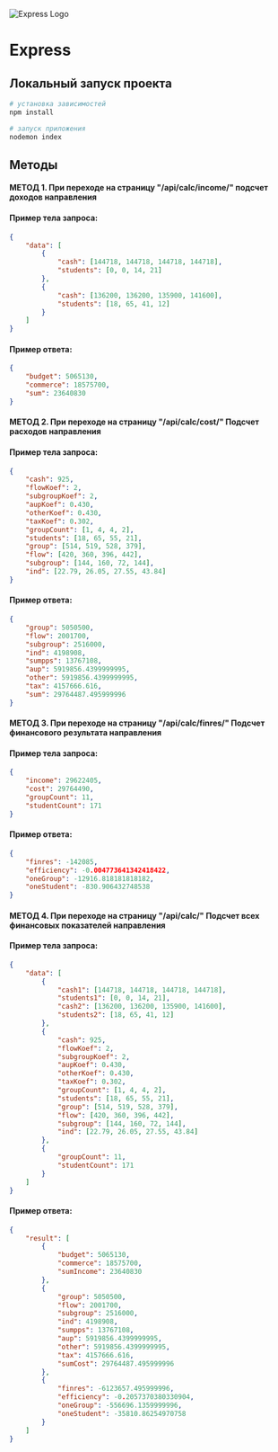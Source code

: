 ![Express Logo](https://st.timeweb.com/cloud-static/apps-logo/express.svg)

# Express

## Локальный запуск проекта

```bash
# установка зависимостей
npm install

# запуск приложения
nodemon index
```

## Методы
#### МЕТОД 1. При переходе на страницу "/api/calc/income/" подсчет доходов направления 
#### Пример тела запроса: 
```json
{
    "data": [
        {
            "cash": [144718, 144718, 144718, 144718],
            "students": [0, 0, 14, 21]
        },
        {
            "cash": [136200, 136200, 135900, 141600],
            "students": [18, 65, 41, 12]
        }
    ]
}
```

#### Пример ответа: 
```json
{
    "budget": 5065130,
    "commerce": 18575700,
    "sum": 23640830
}
```

#### МЕТОД 2. При переходе на страницу "/api/calc/cost/" Подсчет расходов направления 
#### Пример тела запроса: 
```json
{
    "cash": 925,
    "flowKoef": 2,
    "subgroupKoef": 2,
    "aupKoef": 0.430,
    "otherKoef": 0.430,
    "taxKoef": 0.302,
    "groupCount": [1, 4, 4, 2],
    "students": [18, 65, 55, 21],
    "group": [514, 519, 528, 379],
    "flow": [420, 360, 396, 442],
    "subgroup": [144, 160, 72, 144],
    "ind": [22.79, 26.05, 27.55, 43.84]
}
```

#### Пример ответа: 
```json
{
    "group": 5050500,
    "flow": 2001700,
    "subgroup": 2516000,
    "ind": 4198908,
    "sumpps": 13767108,
    "aup": 5919856.4399999995,
    "other": 5919856.4399999995,
    "tax": 4157666.616,
    "sum": 29764487.495999996
}
```

#### МЕТОД 3. При переходе на страницу "/api/calc/finres/" Подсчет финансового результата направления 
#### Пример тела запроса: 
```json
{
    "income": 29622405,
    "cost": 29764490,
    "groupCount": 11,
    "studentCount": 171
}
```

#### Пример ответа: 
```json
{
    "finres": -142085,
    "efficiency": -0.004773641342418422,
    "oneGroup": -12916.818181818182,
    "oneStudent": -830.906432748538
}
```

#### МЕТОД 4. При переходе на страницу "/api/calc/" Подсчет всех финансовых показателей направления 
#### Пример тела запроса: 
```json
{
    "data": [
        {
            "cash1": [144718, 144718, 144718, 144718],
            "students1": [0, 0, 14, 21],
            "cash2": [136200, 136200, 135900, 141600],
            "students2": [18, 65, 41, 12]
        },
        {
            "cash": 925,
            "flowKoef": 2,
            "subgroupKoef": 2,
            "aupKoef": 0.430,
            "otherKoef": 0.430,
            "taxKoef": 0.302,
            "groupCount": [1, 4, 4, 2],
            "students": [18, 65, 55, 21],
            "group": [514, 519, 528, 379],
            "flow": [420, 360, 396, 442],
            "subgroup": [144, 160, 72, 144],
            "ind": [22.79, 26.05, 27.55, 43.84]
        },
        {
            "groupCount": 11,
            "studentCount": 171
        }
    ]
}
```

#### Пример ответа: 
```json
{
    "result": [
        {
            "budget": 5065130,
            "commerce": 18575700,
            "sumIncome": 23640830
        },
        {
            "group": 5050500,
            "flow": 2001700,
            "subgroup": 2516000,
            "ind": 4198908,
            "sumpps": 13767108,
            "aup": 5919856.4399999995,
            "other": 5919856.4399999995,
            "tax": 4157666.616,
            "sumCost": 29764487.495999996
        },
        {
            "finres": -6123657.495999996,
            "efficiency": -0.2057370380330904,
            "oneGroup": -556696.1359999996,
            "oneStudent": -35810.86254970758
        }
    ]
}
```